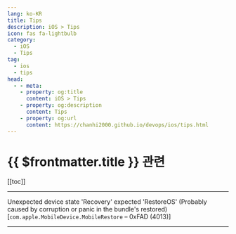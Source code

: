 ```yaml
---
lang: ko-KR
title: Tips
description: iOS > Tips
icon: fas fa-lightbulb
category:
  - iOS
  - Tips
tag: 
  - ios
  - tips
head:
  - - meta:
    - property: og:title
      content: iOS > Tips
    - property: og:description
      content: Tips
    - property: og:url
      content: https://chanhi2000.github.io/devops/ios/tips.html
---
```


# {{ $frontmatter.title }} 관련

[[toc]]

---

Unexpected device state 'Recovery' expected 'RestoreOS' (Probably caused by corruption or panic in the bundle's restored) [`com.apple.MobileDevice.MobileRestore` – 0xFAD (4013)]

---

<TagLinks />